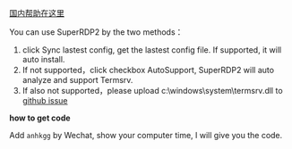 [国内帮助在这里](superrdp2_help_cn.md)

You can use SuperRDP2 by the two methods：

1. click Sync lastest config, get the lastest config file. If supported, it will auto install.
2. If not supported，click checkbox AutoSupport, SuperRDP2 will auto analyze and support Termsrv.
3. If also not supported，please upload c:\windows\system\termsrv.dll to [github issue](https://github.com/anhkgg/SuperRDP/issues/new)

**how to get code**

Add `anhkgg` by Wechat, show your computer time, I will give you the code. 
